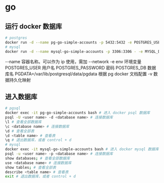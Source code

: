 # go

## 运行 docker 数据库

``` sh
# postgres
docker run -d --name pg-go-simple-accounts -p 5432:5432 -e POSTGRES_USER=admin -e POSTGRES_PASSWORD=123456 -e POSTGRES_DB=simple_accounts_dev -e PGDATA=/var/lib/postgresql/data/pgdata -v pg-go-simple-accounts-data:/var/lib/postgresql/data postgres:14
# mysql
docker run -d --name mysql-go-simple-accounts -p 3306:3306 - -e MYSQL_DATABASE=simple_accounts_dev -e MYSQL_USER=jay -e MYSQL_PASSWORD=123456 -e MYSQL_ROOT_PASSWORD=123456 -v mysql-go-simple-accounts-data:/var/lib/mysql mysql:8 --character-set-server=utf8mb4 --collation-server=utf8mb4_unicode_ci
```

--name 容器名称。可以作为 ip 使用，需加 --network
-e env 环境变量
  POSTGRES_USER 用户名
  POSTGRES_PASSWORD 密码
  POSTGRES_DB 数据库名
  PGDATA=/var/lib/postgresql/data/pgdata 根据 pg docker 文档配置
-v 数据持久化映射

## 进入数据库

``` sh
# pgsql
docker exec -it pg-go-simple-accounts bash # 进入 docker psql 数据库
psql -U <user name> -d <database name> # 连接数据库
\l # 查看全部数据库
\c <database name> # 连接数据库
\d # 查看全部表
\d <table name> # 查看表
\q # 退出数据库，或者 control + d
# mysql
docker exec -it mysql-go-simple-accounts bash # 进入 docker mysql 数据库
psql -u <user name> -p <database name> # 连接数据库
show databases; # 查看全部数据库
use <database name> # 连接数据库
show tables; # 查看全部表
describe <table name> # 查看表
exit # 退出数据库，或者 control + d
```
